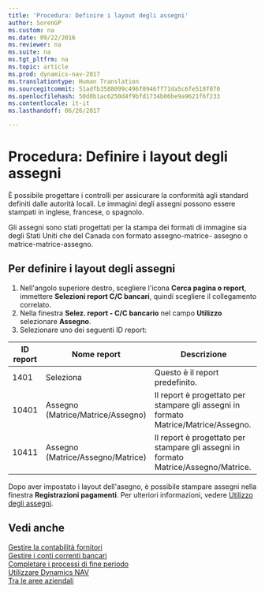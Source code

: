 ```yaml
---
title: 'Procedura: Definire i layout degli assegni'
author: SorenGP
ms.custom: na
ms.date: 09/22/2016
ms.reviewer: na
ms.suite: na
ms.tgt_pltfrm: na
ms.topic: article
ms.prod: dynamics-nav-2017
ms.translationtype: Human Translation
ms.sourcegitcommit: 51adfb3588099c496f0946ff71da5c6fe518f070
ms.openlocfilehash: 50d0b1ac6250d4f9bfd1734b06be9a9621f6f233
ms.contentlocale: it-it
ms.lasthandoff: 06/26/2017

---
```


# <a name="how-to-define-check-layouts"></a>Procedura: Definire i layout degli assegni

È possibile progettare i controlli per assicurare la conformità agli standard definiti dalle autorità locali. Le immagini degli assegni possono essere stampati in inglese, francese, o spagnolo.

Gli assegni sono stati progettati per la stampa dei formati di immagine sia degli Stati Uniti che del Canada con formato assegno-matrice- assegno o matrice-matrice-assegno.

## <a name="to-define-check-layouts"></a>Per definire i layout degli assegni
1. Nell'angolo superiore destro, scegliere l'icona **Cerca pagina o report**, immettere **Selezioni report C/C bancari**, quindi scegliere il collegamento correlato.
2. Nella finestra **Selez. report - C/C bancario** nel campo **Utilizzo** selezionare **Assegno**.
3. Selezionare uno dei seguenti ID report:

| ID report   | Nome report   | Descrizione |
|-------------|---------------|-------------|
|1401|Seleziona|Questo è il report predefinito.|
|10401|Assegno (Matrice/Matrice/Assegno)|Il report è progettato per stampare gli assegni in formato Matrice/Matrice/Assegno.|
|10411|Assegno (Matrice/Assegno/Matrice)|Il report è progettato per stampare gli assegni in formato Matrice/Assegno/Matrice.|

Dopo aver impostato i layout dell'asegno, è possibile stampare assegni nella finestra **Registrazioni pagamenti**. Per ulteriori informazioni, vedere [Utilizzo degli assegni](payables-how-work-checks.md).

## <a name="see-also"></a>Vedi anche
[Gestire la contabilità fornitori](payables-manage-payables.md)  
[Gestire i conti correnti bancari](bank-manage-bank-accounts.md)   
[Completare i processi di fine periodo](year-how-complete-period-end-processes.md)  
[Utilizzare Dynamics NAV](ui-work-product.md)  
[Tra le aree aziendali](ui-across-business-areas.md)

